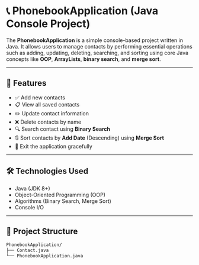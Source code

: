 # 📞 PhonebookApplication (Java Console Project)

The **PhonebookApplication** is a simple console-based project written in Java. It allows users to manage contacts by performing essential operations such as adding, updating, deleting, searching, and sorting using core Java concepts like **OOP**, **ArrayLists**, **binary search**, and **merge sort**.

---

## 🚀 Features

- ✅ Add new contacts
- 📋 View all saved contacts
- ✏️ Update contact information
- ❌ Delete contacts by name
- 🔍 Search contact using **Binary Search**
- 🔃 Sort contacts by **Add Date** (Descending) using **Merge Sort**
- 👋 Exit the application gracefully

---

## 🛠️ Technologies Used

- Java (JDK 8+)
- Object-Oriented Programming (OOP)
- Algorithms (Binary Search, Merge Sort)
- Console I/O

---

## 📁 Project Structure

```bash
PhonebookApplication/
├── Contact.java
└── PhonebookApplication.java
